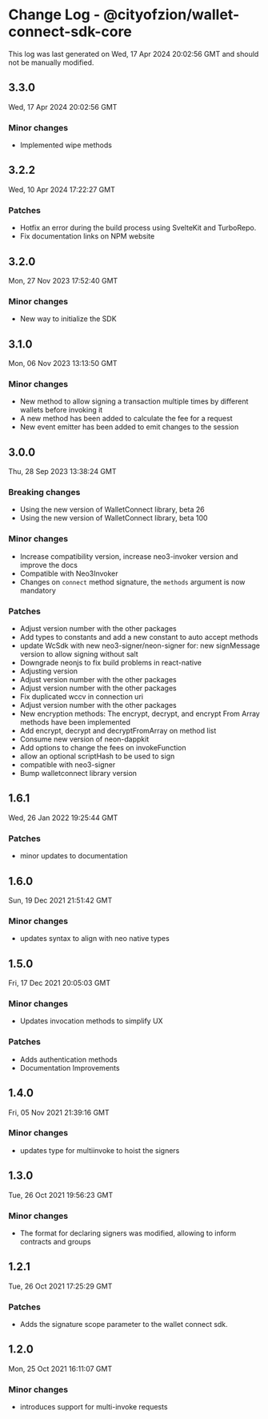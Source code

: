 # Change Log - @cityofzion/wallet-connect-sdk-core

This log was last generated on Wed, 17 Apr 2024 20:02:56 GMT and should not be manually modified.

## 3.3.0
Wed, 17 Apr 2024 20:02:56 GMT

### Minor changes

- Implemented wipe methods

## 3.2.2
Wed, 10 Apr 2024 17:22:27 GMT

### Patches

- Hotfix an error during the build process using SvelteKit and TurboRepo.
- Fix documentation links on NPM website

## 3.2.0
Mon, 27 Nov 2023 17:52:40 GMT

### Minor changes

- New way to initialize the SDK

## 3.1.0
Mon, 06 Nov 2023 13:13:50 GMT

### Minor changes

- New method to allow signing a transaction multiple times by different wallets before invoking it
- A new method has been added to calculate the fee for a request
- New event emitter has been added to emit changes to the session

## 3.0.0
Thu, 28 Sep 2023 13:38:24 GMT

### Breaking changes

- Using the new version of WalletConnect library, beta 26
- Using the new version of WalletConnect library, beta 100

### Minor changes

- Increase compatibility version, increase neo3-invoker version and improve the docs
- Compatible with Neo3Invoker
- Changes on `connect` method signature, the `methods` argument is now mandatory

### Patches

- Adjust version number with the other packages
- Add types to constants and add a new constant to auto accept methods 
- update WcSdk with new neo3-signer/neon-signer for: new signMessage version to allow signing without salt
- Downgrade neonjs to fix build problems in react-native
- Adjusting version
- Adjust version number with the other packages
- Adjust version number with the other packages
- Fix duplicated wccv in connection uri
- Adjust version number with the other packages
- New encryption methods: The encrypt, decrypt, and encrypt From Array methods have been implemented
- Add encrypt, decrypt and decryptFromArray on method list
- Consume new version of neon-dappkit
- Add options to change the fees on invokeFunction
- allow an optional scriptHash to be used to sign
- compatible with neo3-signer
- Bump walletconnect library version

## 1.6.1
Wed, 26 Jan 2022 19:25:44 GMT

### Patches

- minor updates to documentation

## 1.6.0
Sun, 19 Dec 2021 21:51:42 GMT

### Minor changes

- updates syntax to align with neo native types

## 1.5.0
Fri, 17 Dec 2021 20:05:03 GMT

### Minor changes

- Updates invocation methods to simplify UX

### Patches

- Adds authentication methods
- Documentation Improvements

## 1.4.0
Fri, 05 Nov 2021 21:39:16 GMT

### Minor changes

- updates type for multiinvoke to hoist the signers

## 1.3.0
Tue, 26 Oct 2021 19:56:23 GMT

### Minor changes

- The format for declaring signers was modified, allowing to inform contracts and groups

## 1.2.1
Tue, 26 Oct 2021 17:25:29 GMT

### Patches

- Adds the signature scope parameter to the wallet connect sdk.

## 1.2.0
Mon, 25 Oct 2021 16:11:07 GMT

### Minor changes

- introduces support for multi-invoke requests

